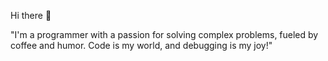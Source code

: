 Hi there 👋

<span>"I'm a programmer with a passion for solving complex problems, fueled by coffee and humor. Code is my world, and debugging is my joy!"</span>
